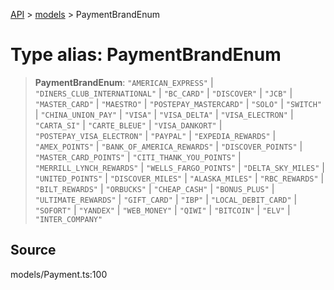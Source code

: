 [API](../../index.md) > [models](../index.md) > PaymentBrandEnum

# Type alias: PaymentBrandEnum

> **PaymentBrandEnum**: `"AMERICAN_EXPRESS"` \| `"DINERS_CLUB_INTERNATIONAL"` \| `"BC_CARD"` \| `"DISCOVER"` \| `"JCB"` \| `"MASTER_CARD"` \| `"MAESTRO"` \| `"POSTEPAY_MASTERCARD"` \| `"SOLO"` \| `"SWITCH"` \| `"CHINA_UNION_PAY"` \| `"VISA"` \| `"VISA_DELTA"` \| `"VISA_ELECTRON"` \| `"CARTA_SI"` \| `"CARTE_BLEUE"` \| `"VISA_DANKORT"` \| `"POSTEPAY_VISA_ELECTRON"` \| `"PAYPAL"` \| `"EXPEDIA_REWARDS"` \| `"AMEX_POINTS"` \| `"BANK_OF_AMERICA_REWARDS"` \| `"DISCOVER_POINTS"` \| `"MASTER_CARD_POINTS"` \| `"CITI_THANK_YOU_POINTS"` \| `"MERRILL_LYNCH_REWARDS"` \| `"WELLS_FARGO_POINTS"` \| `"DELTA_SKY_MILES"` \| `"UNITED_POINTS"` \| `"DISCOVER_MILES"` \| `"ALASKA_MILES"` \| `"RBC_REWARDS"` \| `"BILT_REWARDS"` \| `"ORBUCKS"` \| `"CHEAP_CASH"` \| `"BONUS_PLUS"` \| `"ULTIMATE_REWARDS"` \| `"GIFT_CARD"` \| `"IBP"` \| `"LOCAL_DEBIT_CARD"` \| `"SOFORT"` \| `"YANDEX"` \| `"WEB_MONEY"` \| `"QIWI"` \| `"BITCOIN"` \| `"ELV"` \| `"INTER_COMPANY"`

## Source

models/Payment.ts:100
